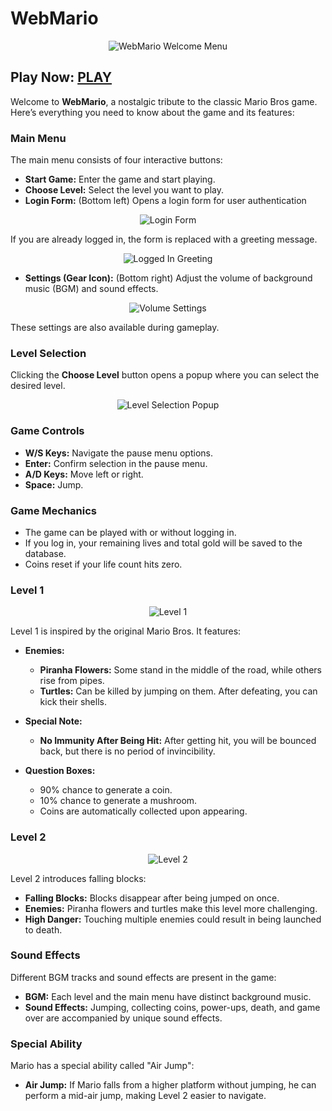 # WebMario

<p align="center">
  <img src="https://i.imgur.com/6yiId9s.png" alt="WebMario Welcome Menu">
</p>

## Play Now: [PLAY](https://web-mario-47dc5.web.app/)

Welcome to **WebMario**, a nostalgic tribute to the classic Mario Bros game. Here’s everything you need to know about the game and its features:

### Main Menu

The main menu consists of four interactive buttons:

- **Start Game:** Enter the game and start playing.
- **Choose Level:** Select the level you want to play.
- **Login Form:** (Bottom left) Opens a login form for user authentication

<p align="center">
  <img src="https://i.imgur.com/KvMJuSq.png" alt="Login Form">
</p>

  If you are already logged in, the form is replaced with a greeting message.

<p align="center">
  <img src="https://i.imgur.com/Mc8PmgW.png" alt="Logged In Greeting">
</p>

- **Settings (Gear Icon):** (Bottom right) Adjust the volume of background music (BGM) and sound effects.

<p align="center">
  <img src="https://i.imgur.com/rhAlpC2.png" alt="Volume Settings">
</p>

  These settings are also available during gameplay.

### Level Selection

Clicking the **Choose Level** button opens a popup where you can select the desired level.

<p align="center">
  <img src="https://i.imgur.com/jMfUifx.png" alt="Level Selection Popup">
</p>

### Game Controls

- **W/S Keys:** Navigate the pause menu options.
- **Enter:** Confirm selection in the pause menu.
- **A/D Keys:** Move left or right.
- **Space:** Jump.

### Game Mechanics

- The game can be played with or without logging in.
- If you log in, your remaining lives and total gold will be saved to the database.
- Coins reset if your life count hits zero.

### Level 1

<p align="center">
  <img src="https://i.imgur.com/Pbz9ONC.png" alt="Level 1">
</p>

Level 1 is inspired by the original Mario Bros. It features:

- **Enemies:**
  - **Piranha Flowers:** Some stand in the middle of the road, while others rise from pipes.
  - **Turtles:** Can be killed by jumping on them. After defeating, you can kick their shells.

- **Special Note:**
  - **No Immunity After Being Hit:** After getting hit, you will be bounced back, but there is no period of invincibility.

- **Question Boxes:**
  - 90% chance to generate a coin.
  - 10% chance to generate a mushroom.
  - Coins are automatically collected upon appearing.

### Level 2

<p align="center">
  <img src="https://i.imgur.com/vIaiMZb.png" alt="Level 2">
</p>

Level 2 introduces falling blocks:

- **Falling Blocks:** Blocks disappear after being jumped on once.
- **Enemies:** Piranha flowers and turtles make this level more challenging.
- **High Danger:** Touching multiple enemies could result in being launched to death.

### Sound Effects

Different BGM tracks and sound effects are present in the game:

- **BGM:** Each level and the main menu have distinct background music.
- **Sound Effects:** Jumping, collecting coins, power-ups, death, and game over are accompanied by unique sound effects.

### Special Ability

Mario has a special ability called "Air Jump":

- **Air Jump:** If Mario falls from a higher platform without jumping, he can perform a mid-air jump, making Level 2 easier to navigate.











